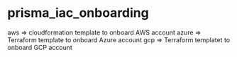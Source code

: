 # prisma_iac_onboarding

aws => cloudformation template to onboard AWS account
azure => Terraform template to onboard Azure account
gcp => Terraform templatet to onboard GCP account
